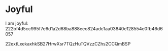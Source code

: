 # Joyful

I am joyful: 222bf4d5cc995f7e6d1a2d68ba888eec824adc1aa03840e128554e0fb46d6057


22extLxekaxhkSB27HrwXsr7TQzHuTQVzzCZhs2CCQmBSP